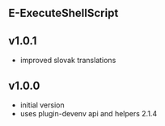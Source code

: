 E-ExecuteShellScript
----------

v1.0.1
---
* improved slovak translations

v1.0.0
---
* initial version
* uses plugin-devenv api and helpers 2.1.4
